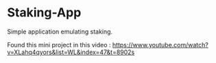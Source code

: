 # Staking-App
Simple application emulating staking.

Found this mini project in this video :
https://www.youtube.com/watch?v=XLahq4qyors&list=WL&index=47&t=8902s